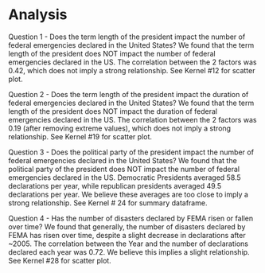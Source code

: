 # Analysis

Question 1 - Does the term length of the president impact the number of federal emergencies declared in the United States?
We found that the term length of the president does NOT impact the number of federal emergencies declared in the US. The correlation between the 2 factors was 0.42, which does not imply a strong relationship. See Kernel #12 for scatter plot. 

Question 2 - Does the term length of the president impact the duration of federal emergencies declared in the United States?
We found that the term length of the president does NOT impact the duration of federal emergencies declared in the US. The correlation between the 2 factors was 0.19 (after removing extreme values), which does not imply a strong relationship. See Kernel #19 for scatter plot. 

Question 3 - Does the political party of the president impact the number of federal emergencies declared in the United States?
We found that the political party of the president does NOT impact the number of federal emergencies declared in the US. Democratic Presidents averaged 58.5 declarations per year, while republican presidents averaged 49.5 declarations per year. We believe these averages are too close to imply a strong relationship. See Kernel # 24 for summary dataframe. 

Question 4 - Has the number of disasters declared by FEMA risen or fallen over time?
We found that generally, the number of disasters declared by FEMA has risen over time, despite a slight decrease in declarations after ~2005. The correlation between the Year and the number of declarations declared each year was 0.72. We believe this implies a slight relationship. See Kernel #28 for scatter plot. 
